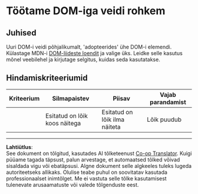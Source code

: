 <!--
CO_OP_TRANSLATOR_METADATA:
{
  "original_hash": "22fb6c3cb570c47f1ac65048393941fa",
  "translation_date": "2025-10-11T11:58:04+00:00",
  "source_file": "3-terrarium/3-intro-to-DOM-and-closures/assignment.md",
  "language_code": "et"
}
-->
# Töötame DOM-iga veidi rohkem

## Juhised

Uuri DOM-i veidi põhjalikumalt, 'adopteerides' ühe DOM-i elemendi. Külastage MDN-i [DOM-liideste loendit](https://developer.mozilla.org/docs/Web/API/Document_Object_Model) ja valige üks. Leidke selle kasutus mõnel veebilehel ja kirjutage selgitus, kuidas seda kasutatakse.

## Hindamiskriteeriumid

| Kriteerium | Silmapaistev                                  | Piisav                                           | Vajab parandamist       |
| ---------- | --------------------------------------------- | ------------------------------------------------ | ----------------------- |
|            | Esitatud on lõik koos näitega                 | Esitatud on lõik ilma näiteta                    | Lõik puudub             |

---

**Lahtiütlus**:  
See dokument on tõlgitud, kasutades AI tõlketeenust [Co-op Translator](https://github.com/Azure/co-op-translator). Kuigi püüame tagada täpsust, palun arvestage, et automaatsed tõlked võivad sisaldada vigu või ebatäpsusi. Algne dokument selle algkeeles tuleks lugeda autoriteetseks allikaks. Olulise teabe puhul on soovitatav kasutada professionaalset inimtõlget. Me ei vastuta selle tõlke kasutamisest tulenevate arusaamatuste või valede tõlgenduste eest.